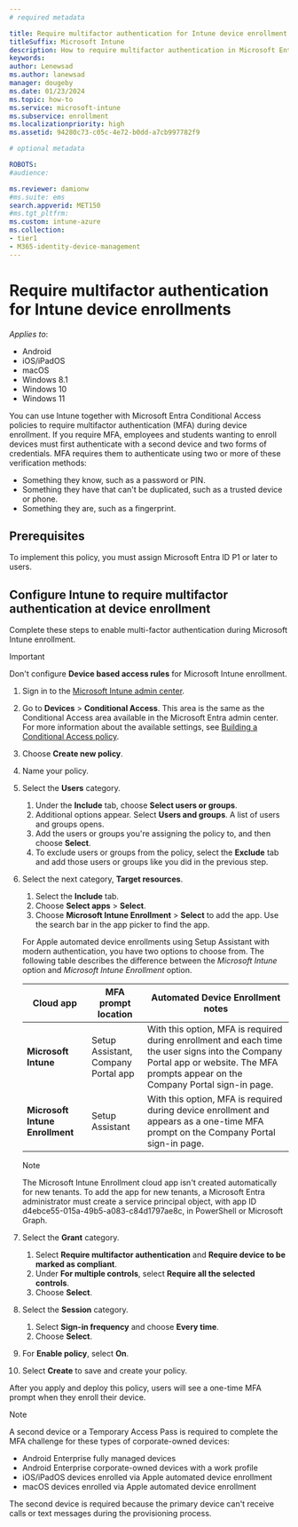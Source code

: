 ```yaml
---
# required metadata

title: Require multifactor authentication for Intune device enrollment
titleSuffix: Microsoft Intune
description: How to require multifactor authentication in Microsoft Entra ID for Intune device enrollment.
keywords:
author: Lenewsad
ms.author: lanewsad
manager: dougeby
ms.date: 01/23/2024
ms.topic: how-to
ms.service: microsoft-intune
ms.subservice: enrollment
ms.localizationpriority: high
ms.assetid: 94280c73-c05c-4e72-b0dd-a7cb997782f9

# optional metadata

ROBOTS:
#audience:

ms.reviewer: damionw
#ms.suite: ems
search.appverid: MET150
#ms.tgt_pltfrm:
ms.custom: intune-azure
ms.collection:
- tier1
- M365-identity-device-management
---
```

# Require multifactor authentication for Intune device enrollments  

*Applies to*: 
 * Android
 * iOS/iPadOS
 * macOS
 * Windows 8.1
 * Windows 10
 * Windows 11  


You can use Intune together with Microsoft Entra Conditional Access policies to require multifactor authentication (MFA) during device enrollment. If you require MFA, employees and students wanting to enroll devices must first authenticate with a second device and two forms of credentials.  MFA requires them to authenticate using two or more of these verification methods:  

- Something they know, such as a password or PIN.  
- Something they have that can't be duplicated, such as a trusted device or phone.        
- Something they are, such as a fingerprint.  

## Prerequisites  
To implement this policy, you must assign Microsoft Entra ID P1 or later to users.   

## Configure Intune to require multifactor authentication at device enrollment

Complete these steps to enable multi-factor authentication during Microsoft Intune enrollment. 

> [!IMPORTANT]
> Don't configure **Device based access rules** for Microsoft Intune enrollment.  

1. Sign in to the [Microsoft Intune admin center](https://go.microsoft.com/fwlink/?linkid=2109431).  
1. Go to **Devices** > **Conditional Access**. This area is the same as the Conditional Access area available in the Microsoft Entra admin center. For more information about the available settings, see [Building a Conditional Access policy](/entra/identity/conditional-access/concept-conditional-access-policies).  
1. Choose **Create new policy**.  
1. Name your policy.      
1. Select the **Users** category.
   1. Under the **Include** tab, choose **Select users or groups**.
   2. Additional options appear. Select **Users and groups**. A list of users and groups opens. 
   3. Add the users or groups you're assigning the policy to, and then choose **Select**.    
   4. To exclude users or groups from the policy, select the **Exclude** tab and add those users or groups like you did in the previous step.    
1. Select the next category, **Target resources**.  
   1. Select the **Include** tab.  
   2. Choose **Select apps** > **Select**.   
   3. Choose **Microsoft Intune Enrollment** > **Select** to add the app. Use the search bar in the app picker to find the app.   
     
     For Apple automated device enrollments using Setup Assistant with modern authentication, you have two options to choose from. The following table describes the difference between the *Microsoft Intune* option and *Microsoft Intune Enrollment* option.      
    
     | Cloud app | MFA prompt location | Automated Device Enrollment notes |
     | --- | --- | --- |
     | **Microsoft Intune** | Setup Assistant,<br>Company Portal app | With this option, MFA is required during enrollment and each time the user signs into the Company Portal app or website. The MFA prompts appear on the Company Portal sign-in page. |  
     | **Microsoft Intune Enrollment** | Setup Assistant | With this option, MFA is required during device enrollment and appears as a one-time MFA prompt on the Company Portal sign-in page. |

     > [!NOTE]
     > The Microsoft Intune Enrollment cloud app isn't created automatically for new tenants. To add the app for new tenants, a Microsoft Entra administrator must create a service principal object, with app ID d4ebce55-015a-49b5-a083-c84d1797ae8c, in PowerShell or Microsoft Graph.  

1. Select the **Grant** category.  
   1. Select **Require multifactor authentication** and **Require device to be marked as compliant**.
   1. Under **For multiple controls**, select **Require all the selected controls**.  
   1. Choose **Select**.
1. Select the **Session** category.  
   1. Select **Sign-in frequency** and choose **Every time**.  
   1. Choose **Select**.  
1. For **Enable policy**, select **On**.
1. Select **Create** to save and create your policy.  

After you apply and deploy this policy, users will see a one-time MFA prompt when they enroll their device. 

> [!NOTE]
> A second device or a Temporary Access Pass is required to complete the MFA challenge for these types of corporate-owned devices:  
>
> - Android Enterprise fully managed devices  
> - Android Enterprise corporate-owned devices with a work profile  
> - iOS/iPadOS devices enrolled via Apple automated device enrollment  
> - macOS devices enrolled via Apple automated device enrollment  
>
> The second device is required because the primary device can't receive calls or text messages during the provisioning process.  
